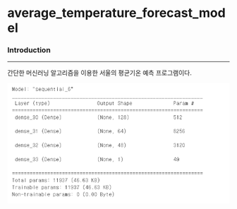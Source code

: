 # average_temperature_forecast_model


### Introduction

---

간단한 머신러닝 알고리즘을 이용한 서울의 평균기온 예측 프로그램이다.


![model](https://github.com/seyeonJeong/average_temperature_forecast_model/blob/main/%ED%8F%89%EA%B7%A0%EA%B8%B0%EC%98%A8%20%ED%94%84%EB%A1%9C%EC%A0%9D%ED%8A%B8%20%EB%AA%A8%EB%8D%B8.PNG)


